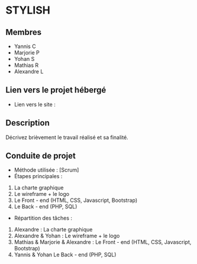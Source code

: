 # STYLISH
## Membres
- Yannis C
- Marjorie P
- Yohan S
- Mathias R
- Alexandre L
## Lien vers le projet hébergé
- Lien vers le site : 
## Description
Décrivez brièvement le travail réalisé et sa finalité.
## Conduite de projet
- Méthode utilisée : [Scrum]
- Étapes principales :
1. La charte graphique
2. Le wireframe + le logo
3. Le Front - end (HTML, CSS, Javascript, Bootstrap)
4. Le Back - end (PHP, SQL)
- Répartition des tâches :
1. Alexandre : La charte graphique 
2. Alexandre & Yohan : Le wireframe + le logo
3. Mathias & Marjorie & Alexandre : Le Front - end (HTML, CSS, Javascript, Bootstrap)
4. Yannis & Yohan Le Back - end (PHP, SQL)
